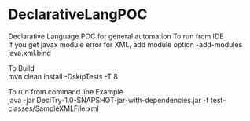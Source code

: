 # DeclarativeLangPOC
Declarative Language POC for general automation
To run from IDE </br>
If you get javax module error for XML, add module option -add-modules java.xml.bind

To Build </br>
mvn clean install -DskipTests -T 8

To run from command line Example</br>
java -jar DeclTry-1.0-SNAPSHOT-jar-with-dependencies.jar -f test-classes/SampleXMLFile.xml 
